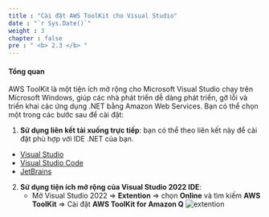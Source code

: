 ```yaml
---
title : "Cài đặt AWS ToolKit cho Visual Studio"
date : "`r Sys.Date()`"
weight : 3
chapter : false
pre : " <b> 2.3 </b> "
---
```


#### Tổng quan

AWS ToolKit là một tiện ích mở rộng cho Microsoft Visual Studio chạy trên Microsoft Windows, giúp các nhà phát triển dễ dàng phát triển, gỡ lỗi và triển khai các ứng dụng .NET bằng Amazon Web Services. Bạn có thể chọn một trong các bước sau để cài đặt:

1. **Sử dụng liên kết tải xuống trực tiếp**: bạn có thể theo liên kết này để cài đặt phù hợp với IDE .NET của bạn.
- [Visual Studio](https://aws.amazon.com/vi/visualstudiocode/)
- [Visual Studio Code](https://aws.amazon.com/vi/visualstudio/)
- [JetBrains](https://docs.aws.amazon.com/toolkit-for-jetbrains/latest/userguide/setup-toolkit.html)

2. **Sử dụng tiện ích mở rộng của Visual Studio 2022 IDE**:
   - Mở Visual Studio 2022 => **Extention** => chọn **Online** và tìm kiếm **AWS ToolKit** => Cài đặt **AWS ToolKit for Amazon Q**
   ![extention](/images/2-prerequisite/2.4-download-aws-toolkit/toolkid-download.jpg?width=60pc)
